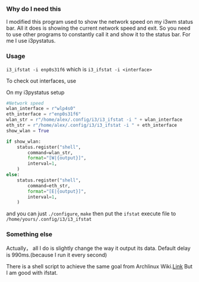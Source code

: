 ### Why do I need this
I modified this program used to show the network speed on my i3wm status bar.
All it does is showing the current network speed and exit. So you need to use other
programs to constantly call it and show it to the status bar. For me I use i3pystatus.

### Usage
`i3_ifstat -i enp0s31f6`
which is 
`i3_ifstat -i <interface>`

To check out interfaces, use

On my i3pystatus setup
```python
#Network speed
wlan_interface = r"wlp4s0"
eth_interface = r"enp0s31f6"
wlan_str = r"/home/alex/.config/i3/i3_ifstat -i " + wlan_interface
eth_str = r"/home/alex/.config/i3/i3_ifstat -i " + eth_interface
show_wlan = True

if show_wlan:
	status.register("shell",
		command=wlan_str,
		format="[W|{output}]",
		interval=1,
	)
else:
	status.register("shell",
		command=eth_str,
		format="[E|{output}]",
		interval=1,
	)
```

and you can just `./configure`, `make` then put the `ifstat` execute file to `/home/yours/.config/i3/i3_ifstat`

### Something else
Actually， all I do is slightly change the way it output its data. Default delay is 990ms.(because I run it every second)

There is a shell script to achieve the same goal from Archlinux Wiki.[Link](https://wiki.archlinux.org/index.php/i3#Network_Download.2FUpload_speed_in_statusbar)
But I am good with ifstat.
